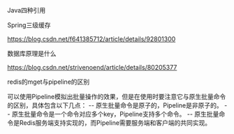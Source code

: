 Java四种引用

Spring三级缓存

https://blog.csdn.net/f641385712/article/details/92801300

数据库原理是什么

https://blog.csdn.net/strivenoend/article/details/80205377

redis的mget与pipeline的区别

可以使用Pipeline模拟出批量操作的效果，但是在使用时要注意它与原生批量命令的区别，具体包含以下几点：
 -- 原生批量命令是原子的，Pipeline是非原子的。
 -- 原生批量命令是一个命令对应多个key，Pipeline支持多个命令。
 -- 原生批量命令是Redis服务端支持实现的，而Pipeline需要服务端和客户端的共同实现。